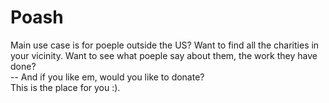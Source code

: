 # Poash
Main use case is for poeple outside the US? Want to find all the charities in your vicinity. Want to see what poeple say about them, the work they have done?  
-- And if you like em, would you like to donate?  
This is the place for you :).

